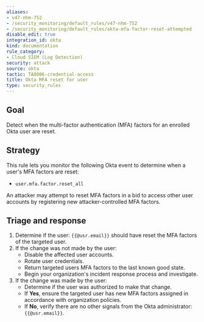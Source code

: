 ```yaml
---
aliases:
- v47-nhm-752
- /security_monitoring/default_rules/v47-nhm-752
- /security_monitoring/default_rules/okta-mfa-factor-reset-attempted
disable_edit: true
integration_id: okta
kind: documentation
rule_category:
- Cloud SIEM (Log Detection)
security: attack
source: okta
tactic: TA0006-credential-access
title: Okta MFA reset for user
type: security_rules
---
```


## Goal
Detect when the multi-factor authentication (MFA) factors for an enrolled Okta user are reset.

## Strategy
This rule lets you monitor the following Okta event to determine when a user's MFA factors are reset:

* `user.mfa.factor.reset_all`

An attacker may attempt to reset MFA factors in a bid to access other user accounts by registering new attacker-controlled MFA factors.

## Triage and response
1. Determine if the user: `{{@usr.email}}` should have reset the MFA factors of the targeted user.
2. If the change was not made by the user:
    * Disable the affected user accounts.
    * Rotate user credentials.
    * Return targeted users MFA factors to the last known good state.
    * Begin your organization's incident response process and investigate.
3. If the change was made by the user:
    * Determine if the user was authorized to make that change.
    * If **Yes**, ensure the targeted user has new MFA factors assigned in accordance with organization policies.
    * If **No**, verify there are no other signals from the Okta administrator: `{{@usr.email}}`.
